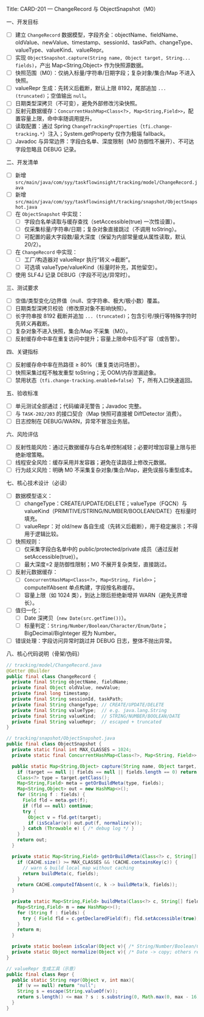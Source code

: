 Title: CARD-201 — ChangeRecord 与 ObjectSnapshot（M0）

一、开发目标
- ☐ 建立 `ChangeRecord` 数据模型，字段齐全：objectName、fieldName、oldValue、newValue、timestamp、sessionId、taskPath、changeType、valueType、valueKind、valueRepr。
- ☐ 实现 `ObjectSnapshot.capture(String name, Object target, String... fields)`，产出 Map<String,Object> 作为快照源数据。
- ☐ 快照范围（M0）：仅纳入标量/字符串/日期字段；复杂对象/集合/Map 不进入快照。
- ☐ valueRepr 生成：先转义后截断，默认上限 8192，尾部追加 `... (truncated)`；空值输出 `null`。
- ☐ 日期类型深拷贝（不可变），避免外部修改污染快照。
- ☐ 反射元数据缓存：`ConcurrentHashMap<Class<?>, Map<String,Field>>`，配置容量上限，命中率随调用提升。
- ☐ 读取配置：通过 Spring `ChangeTrackingProperties`（`tfi.change-tracking.*`）注入；System.getProperty 仅作为极端 fallback。
- ☐ Javadoc 与异常边界：字段白名单、深度限制（M0 防御性不展开）、不可达字段忽略且 DEBUG 记录。

二、开发清单
- ☐ 新增 `src/main/java/com/syy/taskflowinsight/tracking/model/ChangeRecord.java`
- ☐ 新增 `src/main/java/com/syy/taskflowinsight/tracking/snapshot/ObjectSnapshot.java`
- ☐ 在 `ObjectSnapshot` 中实现：
  - ☐ 字段白名单读取与缓存查找（setAccessible(true) 一次性设置）。
  - ☐ 仅采集标量/字符串/日期；复杂对象直接跳过（不调用 toString）。
  - ☐ 可配置的最大字段数/最大深度（保留为内部常量或从属性读取，默认 20/2）。
- ☐ 在 `ChangeRecord` 中实现：
  - ☐ 工厂/构造器对 valueRepr 执行“转义→截断”。
  - ☐ 可选填 valueType/valueKind（标量时补充，其他留空）。
- ☐ 使用 SLF4J 记录 DEBUG（字段不可达/异常时）。

三、测试要求
- ☐ 空值/类型变化/边界值（null、空字符串、极大/极小数）覆盖。
- ☐ 日期类型深拷贝校验（修改原对象不影响快照）。
- ☐ 长字符串按 8192 截断并追加 `... (truncated)`；包含引号/换行等特殊字符时先转义再截断。
- ☐ 复杂对象不进入快照，集合/Map 不采集（M0）。
- ☐ 反射缓存命中率在重复访问中提升；容量上限命中后不扩容（或告警）。

四、关键指标
- ☐ 反射缓存命中率在热路径 ≥ 80%（重复类访问场景）。
- ☐ 快照采集过程不触发重型 toString；无 OOM/内存泄漏迹象。
- ☐ 禁用状态（`tfi.change-tracking.enabled=false`）下，所有入口快速返回。

五、验收标准
- ☐ 单元测试全部通过；代码编译无警告；Javadoc 完整。
- ☐ 与 `TASK-202/203` 的接口契合（Map 快照可直接被 DiffDetector 消费）。
- ☐ 日志控制在 DEBUG/WARN，异常不冒泡业务层。

六、风险评估
- ☐ 反射性能风险：通过元数据缓存与白名单控制减轻；必要时增加容量上限与拒绝新增策略。
- ☐ 线程安全风险：缓存采用并发容器；避免在读路径上修改元数据。
- ☐ 行为歧义风险：明确 M0 不采集复杂对象/集合/Map，避免误报与重型成本。

七、核心技术设计（必读）
- ☐ 数据模型语义：
  - ☐ changeType：CREATE/UPDATE/DELETE；valueType（FQCN）与 valueKind（PRIMITIVE/STRING/NUMBER/BOOLEAN/DATE）在标量时填充。
  - ☐ valueRepr：对 old/new 各自生成（先转义后截断），用于稳定展示；不得用于逻辑比较。
- ☐ 快照规则：
  - ☐ 仅采集字段白名单中的 public/protected/private 成员（通过反射 setAccessible(true)）。
  - ☐ 最大深度=2 是防御性限制；M0 不展开复杂类型，直接跳过。
- ☐ 反射元数据缓存：
  - ☐ `ConcurrentHashMap<Class<?>, Map<String, Field>>`；computeIfAbsent 单点构建，字段按名称缓存。
  - ☐ 容量上限（如 1024 类），到达上限后拒绝新增并 WARN（避免无界增长）。
- ☐ 值归一化：
  - ☐ Date 深拷贝（`new Date(src.getTime())`）。
  - ☐ 标量判定：`String/Number/Boolean/Character/Enum/Date`； BigDecimal/BigInteger 视为 Number。
- ☐ 错误处理：字段访问异常时跳过并 DEBUG 日志，整体不抛出异常。

八、核心代码说明（骨架/伪码）
```java
// tracking/model/ChangeRecord.java
@Getter @Builder
public final class ChangeRecord {
  private final String objectName, fieldName;
  private final Object oldValue, newValue;
  private final long timestamp;
  private final String sessionId, taskPath;
  private final String changeType; // CREATE/UPDATE/DELETE
  private final String valueType;  // e.g. java.lang.String
  private final String valueKind;  // STRING/NUMBER/BOOLEAN/DATE
  private final String valueRepr;  // escaped + truncated
}

// tracking/snapshot/ObjectSnapshot.java
public final class ObjectSnapshot {
  private static final int MAX_CLASSES = 1024;
  private static final ConcurrentHashMap<Class<?>, Map<String, Field>> CACHE = new ConcurrentHashMap<>();

  public static Map<String,Object> capture(String name, Object target, String... fields) {
    if (target == null || fields == null || fields.length == 0) return Map.of();
    Class<?> type = target.getClass();
    Map<String,Field> meta = getOrBuildMeta(type, fields);
    Map<String,Object> out = new HashMap<>();
    for (String f : fields) {
      Field fld = meta.get(f);
      if (fld == null) continue;
      try {
        Object v = fld.get(target);
        if (isScalar(v)) out.put(f, normalize(v));
      } catch (Throwable e) { /* debug log */ }
    }
    return out;
  }

  private static Map<String,Field> getOrBuildMeta(Class<?> c, String[] fields){
    if (CACHE.size() >= MAX_CLASSES && !CACHE.containsKey(c)) {
      // warn & build local map without caching
      return buildMeta(c, fields);
    }
    return CACHE.computeIfAbsent(c, k -> buildMeta(k, fields));
  }

  private static Map<String,Field> buildMeta(Class<?> c, String[] fields){
    Map<String,Field> m = new HashMap<>();
    for (String f : fields) {
      try { Field fld = c.getDeclaredField(f); fld.setAccessible(true); m.put(f, fld);} catch (NoSuchFieldException ignored) {}
    }
    return m;
  }

  private static boolean isScalar(Object v){ /* String/Number/Boolean/Character/Enum/Date */ }
  private static Object normalize(Object v){ /* Date -> copy; others return as is */ }
}

// valueRepr 生成工具（示意）
public final class Repr {
  public static String repr(Object v, int max){
    if (v == null) return "null";
    String s = escape(String.valueOf(v));
    return s.length() <= max ? s : s.substring(0, Math.max(0, max - 16)) + "... (truncated)";
  }
}
```
